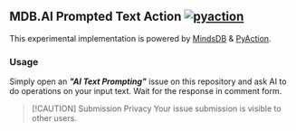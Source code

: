 ## MDB.AI Prompted Text Action <a href="https://github.com/lnxpy/pyaction"><img alt="pyaction" src="https://img.shields.io/badge/PyAction-white?label=Made%20with&labelColor=white&color=0064D7"></a>

This experimental implementation is powered by [MindsDB](https://mdb.ai) & [PyAction](https://github.com/lnxpy/pyaction).

### Usage
Simply open an ***"AI Text Prompting"*** issue on this repository and ask AI to do operations on your input text. Wait for the response in comment form.

> [!CAUTION] Submission Privacy
> Your issue submission is visible to other users.